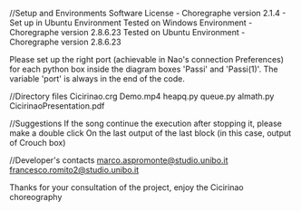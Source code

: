 //Setup and Environments
Software License - Choregraphe version 2.1.4 - Set up in Ubuntu Environment
Tested on Windows Environment - Choregraphe version 2.8.6.23
Tested on Ubuntu Environment - Choregraphe version 2.8.6.23

Please set up the right port (achievable in Nao's connection Preferences)
for each python box inside the diagram boxes 'Passi' and 'Passi(1)'. 
The variable 'port' is always in the end of the code. 

//Directory files
Cicirinao.crg
Demo.mp4
heapq.py
queue.py
almath.py
CicirinaoPresentation.pdf

//Suggestions 
If the song continue the execution after stopping it, please make a double click
On the last output of the last block (in this case, output of Crouch box)

//Developer's contacts
marco.aspromonte@studio.unibo.it
francesco.romito2@studio.unibo.it


Thanks for your consultation of the project, 
enjoy the Cicirinao choreography
 
